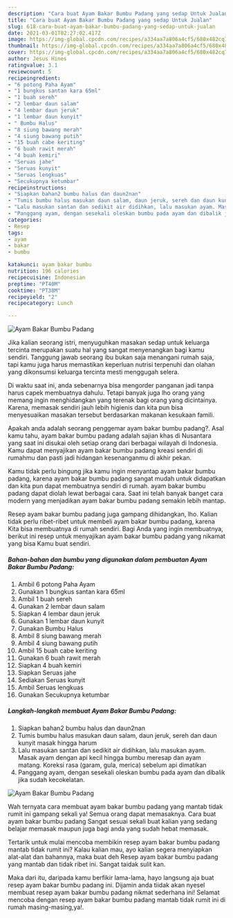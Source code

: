 ```yaml
---
description: "Cara buat Ayam Bakar Bumbu Padang yang sedap Untuk Jualan"
title: "Cara buat Ayam Bakar Bumbu Padang yang sedap Untuk Jualan"
slug: 618-cara-buat-ayam-bakar-bumbu-padang-yang-sedap-untuk-jualan
date: 2021-03-01T02:27:02.417Z
image: https://img-global.cpcdn.com/recipes/a334aa7a806a4cf5/680x482cq70/ayam-bakar-bumbu-padang-foto-resep-utama.jpg
thumbnail: https://img-global.cpcdn.com/recipes/a334aa7a806a4cf5/680x482cq70/ayam-bakar-bumbu-padang-foto-resep-utama.jpg
cover: https://img-global.cpcdn.com/recipes/a334aa7a806a4cf5/680x482cq70/ayam-bakar-bumbu-padang-foto-resep-utama.jpg
author: Jesus Hines
ratingvalue: 3.1
reviewcount: 5
recipeingredient:
- "6 potong Paha Ayam"
- "1 bungkus santan kara 65ml"
- "1 buah sereh"
- "2 lembar daun salam"
- "4 lembar daun jeruk"
- "1 lembar daun kunyit"
- " Bumbu Halus"
- "8 siung bawang merah"
- "4 siung bawang putih"
- "15 buah cabe keriting"
- "6 buah rawit merah"
- "4 buah kemiri"
- "Seruas jahe"
- "Seruas kunyit"
- "Seruas lengkuas"
- "Secukupnya ketumbar"
recipeinstructions:
- "Siapkan bahan2 bumbu halus dan daun2nan"
- "Tumis bumbu halus masukan daun salam, daun jeruk, sereh dan daun kunyit masak hingga harum"
- "Lalu masukan santan dan sedikit air didihkan, lalu masukan ayam. Masak ayam dengan api kecil hingga bumbu meresap dan ayam matang. Koreksi rasa (garam, gula, merica) sebelum api dimatikan"
- "Panggang ayam, dengan sesekali oleskan bumbu pada ayam dan dibalik jika sudah kecokelatan."
categories:
- Resep
tags:
- ayam
- bakar
- bumbu

katakunci: ayam bakar bumbu 
nutrition: 196 calories
recipecuisine: Indonesian
preptime: "PT40M"
cooktime: "PT38M"
recipeyield: "2"
recipecategory: Lunch

---
```



![Ayam Bakar Bumbu Padang](https://img-global.cpcdn.com/recipes/a334aa7a806a4cf5/680x482cq70/ayam-bakar-bumbu-padang-foto-resep-utama.jpg)

Jika kalian seorang istri, menyuguhkan masakan sedap untuk keluarga tercinta merupakan suatu hal yang sangat menyenangkan bagi kamu sendiri. Tanggung jawab seorang ibu bukan saja menangani rumah saja, tapi kamu juga harus memastikan keperluan nutrisi terpenuhi dan olahan yang dikonsumsi keluarga tercinta mesti menggugah selera.

Di waktu  saat ini, anda sebenarnya bisa mengorder panganan jadi tanpa harus capek membuatnya dahulu. Tetapi banyak juga lho orang yang memang ingin menghidangkan yang terenak bagi orang yang dicintainya. Karena, memasak sendiri jauh lebih higienis dan kita pun bisa menyesuaikan masakan tersebut berdasarkan makanan kesukaan famili. 



Apakah anda adalah seorang penggemar ayam bakar bumbu padang?. Asal kamu tahu, ayam bakar bumbu padang adalah sajian khas di Nusantara yang saat ini disukai oleh setiap orang dari berbagai wilayah di Indonesia. Kamu dapat menyajikan ayam bakar bumbu padang kreasi sendiri di rumahmu dan pasti jadi hidangan kesenanganmu di akhir pekan.

Kamu tidak perlu bingung jika kamu ingin menyantap ayam bakar bumbu padang, karena ayam bakar bumbu padang sangat mudah untuk didapatkan dan kita pun dapat membuatnya sendiri di rumah. ayam bakar bumbu padang dapat diolah lewat berbagai cara. Saat ini telah banyak banget cara modern yang menjadikan ayam bakar bumbu padang semakin lebih mantap.

Resep ayam bakar bumbu padang juga gampang dihidangkan, lho. Kalian tidak perlu ribet-ribet untuk membeli ayam bakar bumbu padang, karena Kita bisa membuatnya di rumah sendiri. Bagi Anda yang ingin membuatnya, berikut ini resep untuk menyajikan ayam bakar bumbu padang yang nikamat yang bisa Kamu buat sendiri.

<!--inarticleads1-->

##### Bahan-bahan dan bumbu yang digunakan dalam pembuatan Ayam Bakar Bumbu Padang:

1. Ambil 6 potong Paha Ayam
1. Gunakan 1 bungkus santan kara 65ml
1. Ambil 1 buah sereh
1. Gunakan 2 lembar daun salam
1. Siapkan 4 lembar daun jeruk
1. Gunakan 1 lembar daun kunyit
1. Gunakan  Bumbu Halus
1. Ambil 8 siung bawang merah
1. Ambil 4 siung bawang putih
1. Ambil 15 buah cabe keriting
1. Gunakan 6 buah rawit merah
1. Siapkan 4 buah kemiri
1. Siapkan Seruas jahe
1. Sediakan Seruas kunyit
1. Ambil Seruas lengkuas
1. Gunakan Secukupnya ketumbar




<!--inarticleads2-->

##### Langkah-langkah membuat Ayam Bakar Bumbu Padang:

1. Siapkan bahan2 bumbu halus dan daun2nan
1. Tumis bumbu halus masukan daun salam, daun jeruk, sereh dan daun kunyit masak hingga harum
1. Lalu masukan santan dan sedikit air didihkan, lalu masukan ayam. Masak ayam dengan api kecil hingga bumbu meresap dan ayam matang. Koreksi rasa (garam, gula, merica) sebelum api dimatikan
1. Panggang ayam, dengan sesekali oleskan bumbu pada ayam dan dibalik jika sudah kecokelatan.
<img src="//assets-global.cpcdn.com/assets/icons/button_play-2c75c40dde080a61004c1f40b05d8f140eaff45d7e9e6481dc71c63d2e7c4909.png" alt="Ayam Bakar Bumbu Padang">



Wah ternyata cara membuat ayam bakar bumbu padang yang mantab tidak rumit ini gampang sekali ya! Semua orang dapat memasaknya. Cara buat ayam bakar bumbu padang Sangat sesuai sekali buat kalian yang sedang belajar memasak maupun juga bagi anda yang sudah hebat memasak.

Tertarik untuk mulai mencoba membikin resep ayam bakar bumbu padang mantab tidak rumit ini? Kalau kalian mau, ayo kalian segera menyiapkan alat-alat dan bahannya, maka buat deh Resep ayam bakar bumbu padang yang mantab dan tidak ribet ini. Sangat taidak sulit kan. 

Maka dari itu, daripada kamu berfikir lama-lama, hayo langsung aja buat resep ayam bakar bumbu padang ini. Dijamin anda tiidak akan nyesel membuat resep ayam bakar bumbu padang nikmat sederhana ini! Selamat mencoba dengan resep ayam bakar bumbu padang mantab tidak rumit ini di rumah masing-masing,ya!.

